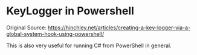 # KeyLogger in Powershell

Original Source: https://hinchley.net/articles/creating-a-key-logger-via-a-global-system-hook-using-powershell/

This is also very useful for running C# from PowerShell in general.
